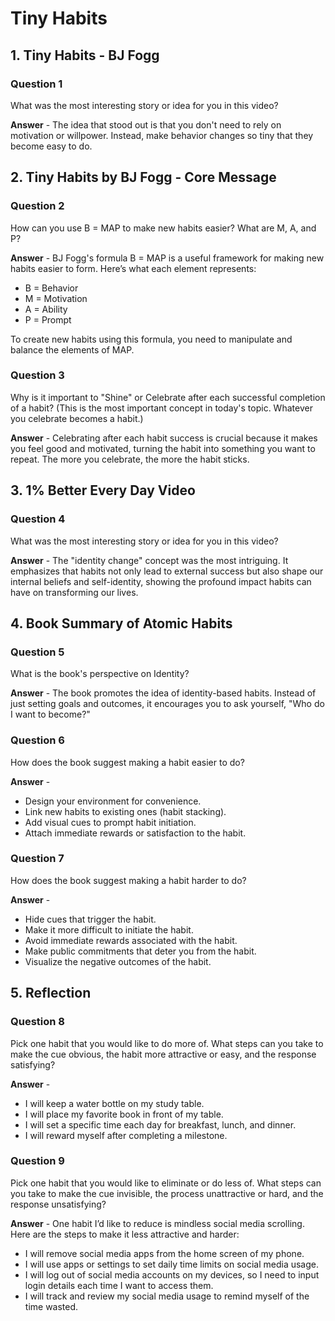 # Tiny Habits

## 1. Tiny Habits - BJ Fogg

### Question 1

What was the most interesting story or idea for you in this video?<br>

**Answer** - The idea that stood out is that you don't need to rely on motivation or willpower. Instead, make behavior changes so tiny that they become easy to do.

## 2. Tiny Habits by BJ Fogg - Core Message

### Question 2

How can you use B = MAP to make new habits easier? What are M, A, and P?<br>

**Answer** - BJ Fogg's formula B = MAP is a useful framework for making new habits easier to form. Here’s what each element represents:

- B = Behavior
- M = Motivation
- A = Ability
- P = Prompt

To create new habits using this formula, you need to manipulate and balance the elements of MAP.

### Question 3

Why is it important to "Shine" or Celebrate after each successful completion of a habit? (This is the most important concept in today's topic. Whatever you celebrate becomes a habit.)<br>

**Answer** - Celebrating after each habit success is crucial because it makes you feel good and motivated, turning the habit into something you want to repeat. The more you celebrate, the more the habit sticks.

## 3. 1% Better Every Day Video

### Question 4

What was the most interesting story or idea for you in this video?<br>

**Answer** - The "identity change" concept was the most intriguing. It emphasizes that habits not only lead to external success but also shape our internal beliefs and self-identity, showing the profound impact habits can have on transforming our lives.

## 4. Book Summary of Atomic Habits

### Question 5

What is the book's perspective on Identity?<br>

**Answer** - The book promotes the idea of identity-based habits. Instead of just setting goals and outcomes, it encourages you to ask yourself, "Who do I want to become?"

### Question 6

How does the book suggest making a habit easier to do?<br>

**Answer** -

- Design your environment for convenience.
- Link new habits to existing ones (habit stacking).
- Add visual cues to prompt habit initiation.
- Attach immediate rewards or satisfaction to the habit.

### Question 7

How does the book suggest making a habit harder to do?<br>

**Answer** -

- Hide cues that trigger the habit.
- Make it more difficult to initiate the habit.
- Avoid immediate rewards associated with the habit.
- Make public commitments that deter you from the habit.
- Visualize the negative outcomes of the habit.

## 5. Reflection

### Question 8

Pick one habit that you would like to do more of. What steps can you take to make the cue obvious, the habit more attractive or easy, and the response satisfying?<br>

**Answer** -

- I will keep a water bottle on my study table.
- I will place my favorite book in front of my table.
- I will set a specific time each day for breakfast, lunch, and dinner.
- I will reward myself after completing a milestone.

### Question 9

Pick one habit that you would like to eliminate or do less of. What steps can you take to make the cue invisible, the process unattractive or hard, and the response unsatisfying?<br>

**Answer** - One habit I’d like to reduce is mindless social media scrolling. Here are the steps to make it less attractive and harder:

- I will remove social media apps from the home screen of my phone.
- I will use apps or settings to set daily time limits on social media usage.
- I will log out of social media accounts on my devices, so I need to input login details each time I want to access them.
- I will track and review my social media usage to remind myself of the time wasted.
